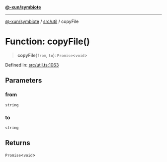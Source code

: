 [**@-xun/symbiote**](../../../README.md)

***

[@-xun/symbiote](../../../README.md) / [src/util](../README.md) / copyFile

# Function: copyFile()

> **copyFile**(`from`, `to`): `Promise`\<`void`\>

Defined in: [src/util.ts:1063](https://github.com/Xunnamius/symbiote/blob/bf93fc6ee8086ef7d92447ad716f3811a334edee/src/util.ts#L1063)

## Parameters

### from

`string`

### to

`string`

## Returns

`Promise`\<`void`\>
